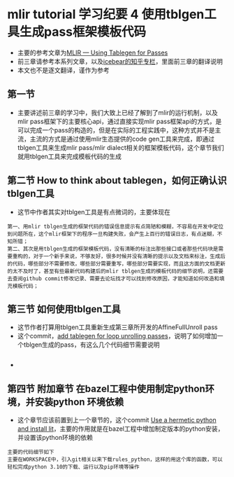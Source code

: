 # mlir tutorial 学习纪要 4 使用tblgen工具生成pass框架模板代码
- 主要的参考文章为[MLIR — Using Tablegen for Passes](https://www.jeremykun.com/2023/08/10/mlir-using-tablegen-for-passes/)
- 前三章请参考本系列文章，以及[icebear的知乎专栏](https://www.zhihu.com/column/c_1711859337423855616)，里面前三章的翻译说明
- 本文也不是逐文翻译，谨作为参考

## 第一节
- 主要讲述前三章的学习中，我们大致上已经了解到了mlir的运行机制，以及mlir pass框架下的主要核心api，通过直接实现mlir pass框架api的方式，是可以完成一个pass的构造的，但是在实际的工程实践中，这种方式并不是主流，主流的方式是通过使用mlir生态提供的code gen工具来完成，即通过tblgen工具来生成mlir pass/mlir dialect相关的框架模板代码，这个章节我们就用tblgen工具来完成模板代码的生成

## 第二节 How to think about tablegen，如何正确认识tblgen工具
- 这节中作者其实对tblgen工具是有点微词的，主要体现在
```
第一、用mlir tblgen生成的框架代码的错误信息提示有点简陋和模糊，不容易在开发中定位到问题所在，这个mlir框架下的程序一旦构建失败，会产生上百行的错误日志，有点迷糊，不知所错；
第二、其次是用tblgen生成的框架模板代码，没有清晰的标注出那些接口或者那些代码块是需要重构的，对于一个新手来说，不够友好，很多时候并没有清晰的提示以及文档来标注，生成后的代码，哪些部分不需要修改，哪些部分需要重写，哪些部分需要实现，而且这方面的文档更新的太不及时了，甚至有些最新代码构建后的mlir tblgen生成的模板代码的细节说明，还需要去查阅github commit修改记录、需要去论坛找才可以找到修改原因，才能知道如何改造和填充模板代码；
```

## 第三节 如何使用tblgen工具
- 这节作者打算用tblgen工具重新生成第三章所开发的AffineFullUnroll pass
- 这个commit，[add tablegen for loop unrolling passes](https://github.com/j2kun/mlir-tutorial/pull/7/commits/d5f5a0d9cc909351076fba97b38708215cd83585)，说明了如何增加一个tblgen生成的pass，有这么几个代码细节需要说明
```

```
- 

## 第四节 附加章节 在bazel工程中使用制定python环境，并安装python 环境依赖
- 这个章节应该前置到上一个章节的，这个commit [Use a hermetic python and install lit](https://github.com/j2kun/mlir-tutorial/commit/aac84908f7b09ec1b14489bbc0837e697b191630)，主要的作用就是在bazel工程中增加制定版本的python安装，并设置该python环境的依赖
```
主要的代码细节如下
主要在WORKSPACE中，引入git相关以来下载rules_python，这样的用这个库的函数，可以轻松完成python 3.10的下载、运行以及pip环境等操作
```
